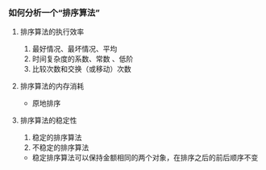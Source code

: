 ### 如何分析一个“排序算法”
1. 排序算法的执行效率
    1. 最好情况、最坏情况、平均
    2. 时间复杂度的系数、常数 、低阶
    3. 比较次数和交换（或移动）次数
2. 排序算法的内存消耗
    - 原地排序

3. 排序算法的稳定性
    1. 稳定的排序算法
    2. 不稳定的排序算法
    - 稳定排序算法可以保持金额相同的两个对象，在排序之后的前后顺序不变


